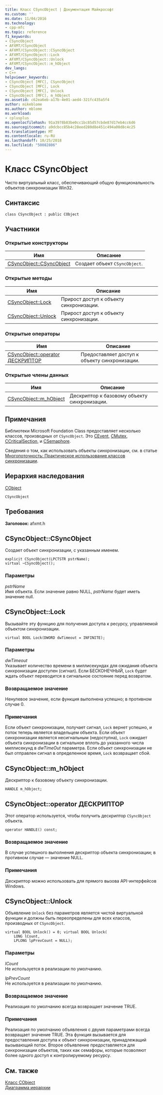 ```yaml
---
title: Класс CSyncObject | Документация Майкрософт
ms.custom: ''
ms.date: 11/04/2016
ms.technology:
- cpp-mfc
ms.topic: reference
f1_keywords:
- CSyncObject
- AFXMT/CSyncObject
- AFXMT/CSyncObject::CSyncObject
- AFXMT/CSyncObject::Lock
- AFXMT/CSyncObject::Unlock
- AFXMT/CSyncObject::m_hObject
dev_langs:
- C++
helpviewer_keywords:
- CSyncObject [MFC], CSyncObject
- CSyncObject [MFC], Lock
- CSyncObject [MFC], Unlock
- CSyncObject [MFC], m_hObject
ms.assetid: c62ea6eb-a17b-4e01-aed4-321fc435a5f4
author: mikeblome
ms.author: mblome
ms.workload:
- cplusplus
ms.openlocfilehash: 91a3978b83be0cc1bc85d57cbde87d17eb4cc6d6
ms.sourcegitcommit: a9dcbcc85b4c28eed280d8e451c494a00d8c4c25
ms.translationtype: MT
ms.contentlocale: ru-RU
ms.lasthandoff: 10/25/2018
ms.locfileid: "50082806"
---
```

# <a name="csyncobject-class"></a>Класс CSyncObject

Чисто виртуальный класс, обеспечивающий общую функциональность объектов синхронизации Win32.

## <a name="syntax"></a>Синтаксис

```
class CSyncObject : public CObject
```

## <a name="members"></a>Участники

### <a name="public-constructors"></a>Открытые конструкторы

|Имя|Описание|
|----------|-----------------|
|[CSyncObject::CSyncObject](#csyncobject)|Создает объект `CSyncObject`.|

### <a name="public-methods"></a>Открытые методы

|Имя|Описание|
|----------|-----------------|
|[CSyncObject::Lock](#lock)|Прирост доступ к объекту синхронизации.|
|[CSyncObject::Unlock](#unlock)|Прирост доступ к объекту синхронизации.|

### <a name="public-operators"></a>Открытые операторы

|Имя|Описание|
|----------|-----------------|
|[CSyncObject::operator ДЕСКРИПТОР](#operator_handle)|Предоставляет доступ к объекту синхронизации.|

### <a name="public-data-members"></a>Открытые члены данных

|Имя|Описание|
|----------|-----------------|
|[CSyncObject::m_hObject](#m_hobject)|Дескриптор к базовому объекту синхронизации.|

## <a name="remarks"></a>Примечания

Библиотеки Microsoft Foundation Class предоставляет несколько классов, производных от `CSyncObject`. Это [CEvent](../../mfc/reference/cevent-class.md), [CMutex](../../mfc/reference/cmutex-class.md), [CCriticalSection](../../mfc/reference/ccriticalsection-class.md), и [CSemaphore](../../mfc/reference/csemaphore-class.md).

Сведения о том, как использовать объекты синхронизации, см. в статье [Многопоточность: Практическое использование классов синхронизации](../../parallel/multithreading-how-to-use-the-synchronization-classes.md).

## <a name="inheritance-hierarchy"></a>Иерархия наследования

[CObject](../../mfc/reference/cobject-class.md)

`CSyncObject`

## <a name="requirements"></a>Требования

**Заголовок:** afxmt.h

##  <a name="csyncobject"></a>  CSyncObject::CSyncObject

Создает объект синхронизации, с указанным именем.

```
explicit CSyncObject(LPCTSTR pstrName);
virtual ~CSyncObject();
```

### <a name="parameters"></a>Параметры

*pstrName*<br/>
Имя объекта. Если значение равно NULL, *pstrName* будет иметь значение null.

##  <a name="lock"></a>  CSyncObject::Lock

Вызывайте эту функцию для получения доступа к ресурсу, управляемой объектом синхронизации.

```
virtual BOOL Lock(DWORD dwTimeout = INFINITE);
```

### <a name="parameters"></a>Параметры

*dwTimeout*<br/>
Указывает количество времени в миллисекундах для ожидания объекта синхронизации доступен (сигнал). Если БЕСКОНЕЧНЫЙ, `Lock` будет ждать объект переводится в сигнальное состояние перед возвратом.

### <a name="return-value"></a>Возвращаемое значение

Ненулевое значение, если функция выполнена успешно; в противном случае 0.

### <a name="remarks"></a>Примечания

Если объект синхронизации, получает сигнал, `Lock` вернет успешно, и поток теперь является владельцем объекта. Если объект синхронизации является несигнальным (недоступна), `Lock` ожидает объекта синхронизации в сигнальное вплоть до указанного числа миллисекунд в *dwTimeOut* параметра. Если объект синхронизации не был отправлен сигнал в определенное время, `Lock` возвращает сбой.

##  <a name="m_hobject"></a>  CSyncObject::m_hObject

Дескриптор к базовому объекту синхронизации.

```
HANDLE m_hObject;
```

##  <a name="operator_handle"></a>  CSyncObject::operator ДЕСКРИПТОР

Этот оператор используется, чтобы получить дескриптор `CSyncObject` объекта.

```
operator HANDLE() const;
```

### <a name="return-value"></a>Возвращаемое значение

В случае успешного выполнения дескриптор объекта синхронизации; в противном случае — значение NULL.

### <a name="remarks"></a>Примечания

Дескриптор можно использовать для прямого вызова API-интерфейсов Windows.

##  <a name="unlock"></a>  CSyncObject::Unlock

Объявление `Unlock` без параметров является чистой виртуальной функции и должны быть переопределены для всех классов, производных от `CSyncObject`.

```
virtual BOOL Unlock() = 0; virtual BOOL Unlock(
    LONG lCount,
    LPLONG lpPrevCount = NULL);
```

### <a name="parameters"></a>Параметры

*lCount*<br/>
Не используется в реализации по умолчанию.

*lpPrevCount*<br/>
Не используется в реализации по умолчанию.

### <a name="return-value"></a>Возвращаемое значение

Реализация по умолчанию всегда возвращает значение TRUE.

### <a name="remarks"></a>Примечания

Реализация по умолчанию объявления с двумя параметрами всегда возвращает значение TRUE. Эта функция вызывается для предоставления доступа к объект синхронизации, принадлежащий вызывающий поток. Второе объявление предоставляется для синхронизации объектов, таких как семафоры, которые позволяют более одного доступ к контролируемому ресурсу.

## <a name="see-also"></a>См. также

[Класс CObject](../../mfc/reference/cobject-class.md)<br/>
[Диаграмма иерархии](../../mfc/hierarchy-chart.md)

